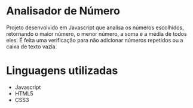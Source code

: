 # Analisador de Número
Projeto desenvolvido em Javascript que analisa os números escolhidos, retornando o maior número, o menor número, a soma e a média de todos eles.
É feita uma verificação para não adicionar números repetidos ou a caixa de texto vazia.

# Linguagens utilizadas
* Javascript
* HTML5
* CSS3
